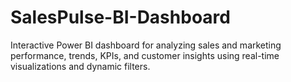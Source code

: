 # SalesPulse-BI-Dashboard
Interactive Power BI dashboard for analyzing sales and marketing performance, trends, KPIs, and customer insights using real-time visualizations and dynamic filters.
